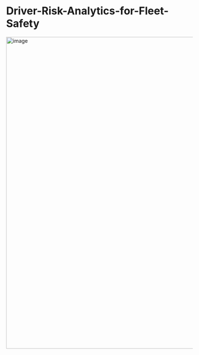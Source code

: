# Driver-Risk-Analytics-for-Fleet-Safety

<img width="967" height="839" alt="image" src="https://github.com/user-attachments/assets/7a2a3a76-d144-498b-92a2-61722afa21ca" />
